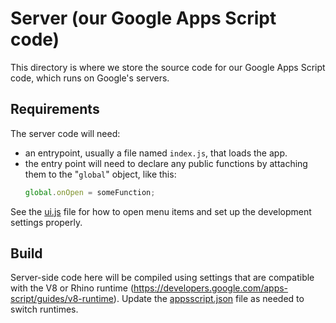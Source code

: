 # Server (our Google Apps Script code)

This directory is where we store the source code for our Google Apps Script code, which runs on Google's servers.

## Requirements

The server code will need:
- an entrypoint, usually a file named `index.js`, that loads the app.
- the entry point will need to declare any public functions by attaching them to the "`global`" object, like this:
  ```javascript
  global.onOpen = someFunction;
  ```

See the [ui.js](ui.ts) file for how to open menu items and set up the development settings properly.

## Build

Server-side code here will be compiled using settings that are compatible with the V8 or Rhino runtime (https://developers.google.com/apps-script/guides/v8-runtime). Update the [appsscript.json](../../appsscript.json) file as needed to switch runtimes.

